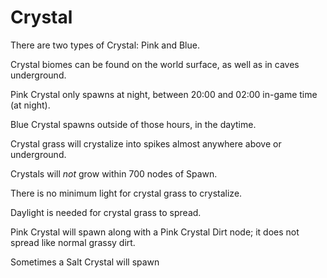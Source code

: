 # Crystal

There are two types of Crystal: Pink and Blue.

Crystal biomes can be found on the world surface, as well as in caves underground.

Pink Crystal only spawns at night, between 20:00 and 02:00 in-game time (at night).

Blue Crystal spawns outside of those hours, in the daytime.

Crystal grass will crystalize into spikes almost anywhere above or underground.

Crystals will *not* grow within 700 nodes of Spawn.

There is no minimum light for crystal grass to crystalize.

Daylight is needed for crystal grass to spread.

Pink Crystal will spawn along with a Pink Crystal Dirt node; it does not spread like normal grassy dirt.

Sometimes a Salt Crystal will spawn

